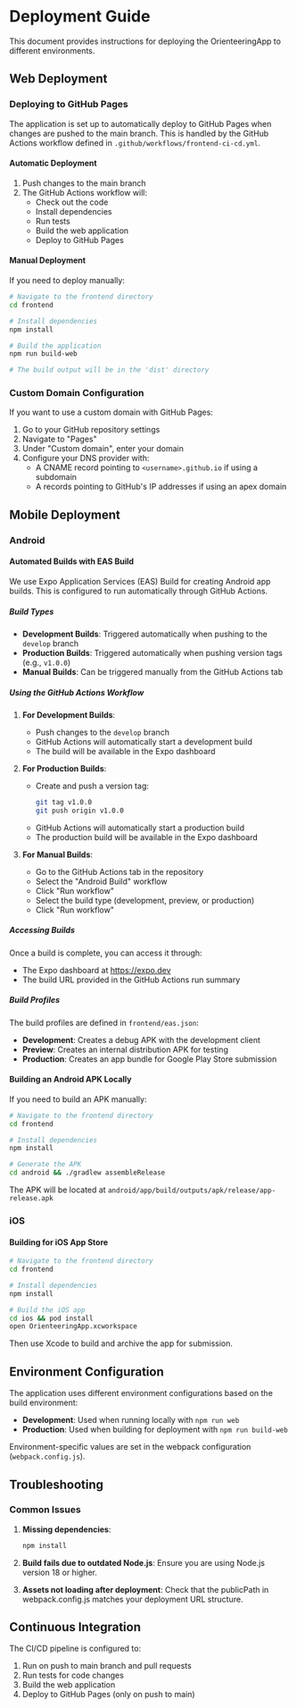 # Deployment Guide

This document provides instructions for deploying the OrienteeringApp to different environments.

## Web Deployment

### Deploying to GitHub Pages

The application is set up to automatically deploy to GitHub Pages when changes are pushed to the main branch. This is handled by the GitHub Actions workflow defined in `.github/workflows/frontend-ci-cd.yml`.

#### Automatic Deployment

1. Push changes to the main branch
2. The GitHub Actions workflow will:
   - Check out the code
   - Install dependencies
   - Run tests
   - Build the web application
   - Deploy to GitHub Pages

#### Manual Deployment

If you need to deploy manually:

```bash
# Navigate to the frontend directory
cd frontend

# Install dependencies
npm install

# Build the application
npm run build-web

# The build output will be in the 'dist' directory
```

### Custom Domain Configuration

If you want to use a custom domain with GitHub Pages:

1. Go to your GitHub repository settings
2. Navigate to "Pages"
3. Under "Custom domain", enter your domain
4. Configure your DNS provider with:
   - A CNAME record pointing to `<username>.github.io` if using a subdomain
   - A records pointing to GitHub's IP addresses if using an apex domain

## Mobile Deployment

### Android

#### Automated Builds with EAS Build

We use Expo Application Services (EAS) Build for creating Android app builds. This is configured to run automatically through GitHub Actions.

##### Build Types

- **Development Builds**: Triggered automatically when pushing to the `develop` branch
- **Production Builds**: Triggered automatically when pushing version tags (e.g., `v1.0.0`)
- **Manual Builds**: Can be triggered manually from the GitHub Actions tab

##### Using the GitHub Actions Workflow

1. **For Development Builds**:
   - Push changes to the `develop` branch
   - GitHub Actions will automatically start a development build
   - The build will be available in the Expo dashboard

2. **For Production Builds**:
   - Create and push a version tag:
     ```bash
     git tag v1.0.0
     git push origin v1.0.0
     ```
   - GitHub Actions will automatically start a production build
   - The production build will be available in the Expo dashboard

3. **For Manual Builds**:
   - Go to the GitHub Actions tab in the repository
   - Select the "Android Build" workflow
   - Click "Run workflow"
   - Select the build type (development, preview, or production)
   - Click "Run workflow"

##### Accessing Builds

Once a build is complete, you can access it through:
- The Expo dashboard at https://expo.dev
- The build URL provided in the GitHub Actions run summary

##### Build Profiles

The build profiles are defined in `frontend/eas.json`:
- **Development**: Creates a debug APK with the development client
- **Preview**: Creates an internal distribution APK for testing
- **Production**: Creates an app bundle for Google Play Store submission

#### Building an Android APK Locally

If you need to build an APK manually:

```bash
# Navigate to the frontend directory
cd frontend

# Install dependencies
npm install

# Generate the APK
cd android && ./gradlew assembleRelease
```

The APK will be located at `android/app/build/outputs/apk/release/app-release.apk`

### iOS

#### Building for iOS App Store

```bash
# Navigate to the frontend directory
cd frontend

# Install dependencies
npm install

# Build the iOS app
cd ios && pod install
open OrienteeringApp.xcworkspace
```

Then use Xcode to build and archive the app for submission.

## Environment Configuration

The application uses different environment configurations based on the build environment:

- **Development**: Used when running locally with `npm run web`
- **Production**: Used when building for deployment with `npm run build-web`

Environment-specific values are set in the webpack configuration (`webpack.config.js`).

## Troubleshooting

### Common Issues

1. **Missing dependencies**:
   ```bash
   npm install
   ```

2. **Build fails due to outdated Node.js**:
   Ensure you are using Node.js version 18 or higher.

3. **Assets not loading after deployment**:
   Check that the publicPath in webpack.config.js matches your deployment URL structure.

## Continuous Integration

The CI/CD pipeline is configured to:

1. Run on push to main branch and pull requests
2. Run tests for code changes
3. Build the web application
4. Deploy to GitHub Pages (only on push to main)